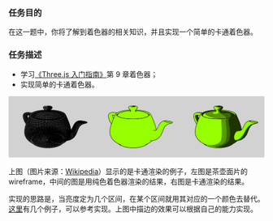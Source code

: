 ### 任务目的

在这一题中，你将了解到着色器的相关知识，并且实现一个简单的卡通着色器。

### 任务描述

+ 学习[《Three.js 入门指南》](http://www.ituring.com.cn/article/47975)第 9 章着色器；
+ 实现简单的卡通着色器。

![](../img/task7.png)

上图（图片来源：[Wikipedia](https://en.wikipedia.org/wiki/Cel_shading)）显示的是卡通渲染的例子，左图是茶壶面片的 wireframe，中间的图是用纯色着色器渲染的结果，右图是卡通渲染的结果。

实现的思路是，当亮度定为几个区间，在某个区间就用其对应的一个颜色去替代。[这里](http://www.neocomputer.org/projects/donut/)有几个例子，可以参考实现。上图中描边的效果可以根据自己的能力实现。
